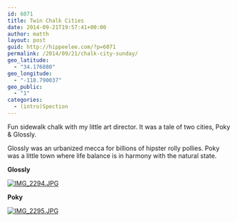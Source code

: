 ```yaml
---
id: 6071
title: Twin Chalk Cities
date: 2014-09-21T19:57:41+00:00
author: matth
layout: post
guid: http://hippeelee.com/?p=6071
permalink: /2014/09/21/chalk-city-sunday/
geo_latitude:
  - "34.176880"
geo_longitude:
  - "-118.790037"
geo_public:
  - "1"
categories:
  - (intro)Spection
---
```

Fun sidewalk chalk with my little art director. It was a tale of two cities, Poky & Glossly.

Glossly was an urbanized mecca for billions of hipster rolly pollies. Poky was a little town where life balance is in harmony with the natural state.

<!--more-->

**Glossly**

[<img src="http://localhost/wp-content/uploads/2014/09/IMG_2294.jpg" alt="IMG_2294.JPG" class="alignnone size-full" />](http://localhost/wp-content/uploads/2014/09/IMG_2294.jpg)

**Poky**

[<img src="http://localhost/wp-content/uploads/2014/09/IMG_2295.jpg" alt="IMG_2295.JPG" class="alignnone size-full" />](http://localhost/wp-content/uploads/2014/09/IMG_2295.jpg)